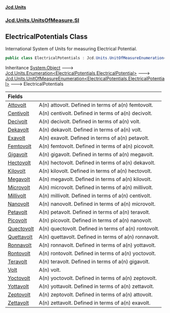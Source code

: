 #### [Jcd.Units](index.md 'index')
### [Jcd.Units.UnitsOfMeasure.SI](Jcd.Units.UnitsOfMeasure.SI.md 'Jcd.Units.UnitsOfMeasure.SI')

## ElectricalPotentials Class

International System of Units for measuring Electrical Potential.

```csharp
public class ElectricalPotentials : Jcd.Units.UnitOfMeasureEnumeration<Jcd.Units.UnitsOfMeasure.SI.ElectricalPotentials, Jcd.Units.UnitTypes.ElectricalPotential>
```

Inheritance [System.Object](https://docs.microsoft.com/en-us/dotnet/api/System.Object 'System.Object') &#129106; [Jcd.Units.Enumeration&lt;](Enumeration_TEnumeration,T_.md 'Jcd.Units.Enumeration<TEnumeration,T>')[ElectricalPotentials](ElectricalPotentials.md 'Jcd.Units.UnitsOfMeasure.SI.ElectricalPotentials')[,](Enumeration_TEnumeration,T_.md 'Jcd.Units.Enumeration<TEnumeration,T>')[ElectricalPotential](ElectricalPotential.md 'Jcd.Units.UnitTypes.ElectricalPotential')[&gt;](Enumeration_TEnumeration,T_.md 'Jcd.Units.Enumeration<TEnumeration,T>') &#129106; [Jcd.Units.UnitOfMeasureEnumeration&lt;](UnitOfMeasureEnumeration_TEnumeration,T_.md 'Jcd.Units.UnitOfMeasureEnumeration<TEnumeration,T>')[ElectricalPotentials](ElectricalPotentials.md 'Jcd.Units.UnitsOfMeasure.SI.ElectricalPotentials')[,](UnitOfMeasureEnumeration_TEnumeration,T_.md 'Jcd.Units.UnitOfMeasureEnumeration<TEnumeration,T>')[ElectricalPotential](ElectricalPotential.md 'Jcd.Units.UnitTypes.ElectricalPotential')[&gt;](UnitOfMeasureEnumeration_TEnumeration,T_.md 'Jcd.Units.UnitOfMeasureEnumeration<TEnumeration,T>') &#129106; ElectricalPotentials

| Fields | |
| :--- | :--- |
| [Attovolt](ElectricalPotentials.Attovolt.md 'Jcd.Units.UnitsOfMeasure.SI.ElectricalPotentials.Attovolt') | A(n) attovolt. Defined in terms of a(n) femtovolt. |
| [Centivolt](ElectricalPotentials.Centivolt.md 'Jcd.Units.UnitsOfMeasure.SI.ElectricalPotentials.Centivolt') | A(n) centivolt. Defined in terms of a(n) decivolt. |
| [Decivolt](ElectricalPotentials.Decivolt.md 'Jcd.Units.UnitsOfMeasure.SI.ElectricalPotentials.Decivolt') | A(n) decivolt. Defined in terms of a(n) volt. |
| [Dekavolt](ElectricalPotentials.Dekavolt.md 'Jcd.Units.UnitsOfMeasure.SI.ElectricalPotentials.Dekavolt') | A(n) dekavolt. Defined in terms of a(n) volt. |
| [Exavolt](ElectricalPotentials.Exavolt.md 'Jcd.Units.UnitsOfMeasure.SI.ElectricalPotentials.Exavolt') | A(n) exavolt. Defined in terms of a(n) petavolt. |
| [Femtovolt](ElectricalPotentials.Femtovolt.md 'Jcd.Units.UnitsOfMeasure.SI.ElectricalPotentials.Femtovolt') | A(n) femtovolt. Defined in terms of a(n) picovolt. |
| [Gigavolt](ElectricalPotentials.Gigavolt.md 'Jcd.Units.UnitsOfMeasure.SI.ElectricalPotentials.Gigavolt') | A(n) gigavolt. Defined in terms of a(n) megavolt. |
| [Hectovolt](ElectricalPotentials.Hectovolt.md 'Jcd.Units.UnitsOfMeasure.SI.ElectricalPotentials.Hectovolt') | A(n) hectovolt. Defined in terms of a(n) dekavolt. |
| [Kilovolt](ElectricalPotentials.Kilovolt.md 'Jcd.Units.UnitsOfMeasure.SI.ElectricalPotentials.Kilovolt') | A(n) kilovolt. Defined in terms of a(n) hectovolt. |
| [Megavolt](ElectricalPotentials.Megavolt.md 'Jcd.Units.UnitsOfMeasure.SI.ElectricalPotentials.Megavolt') | A(n) megavolt. Defined in terms of a(n) kilovolt. |
| [Microvolt](ElectricalPotentials.Microvolt.md 'Jcd.Units.UnitsOfMeasure.SI.ElectricalPotentials.Microvolt') | A(n) microvolt. Defined in terms of a(n) millivolt. |
| [Millivolt](ElectricalPotentials.Millivolt.md 'Jcd.Units.UnitsOfMeasure.SI.ElectricalPotentials.Millivolt') | A(n) millivolt. Defined in terms of a(n) centivolt. |
| [Nanovolt](ElectricalPotentials.Nanovolt.md 'Jcd.Units.UnitsOfMeasure.SI.ElectricalPotentials.Nanovolt') | A(n) nanovolt. Defined in terms of a(n) microvolt. |
| [Petavolt](ElectricalPotentials.Petavolt.md 'Jcd.Units.UnitsOfMeasure.SI.ElectricalPotentials.Petavolt') | A(n) petavolt. Defined in terms of a(n) teravolt. |
| [Picovolt](ElectricalPotentials.Picovolt.md 'Jcd.Units.UnitsOfMeasure.SI.ElectricalPotentials.Picovolt') | A(n) picovolt. Defined in terms of a(n) nanovolt. |
| [Quectovolt](ElectricalPotentials.Quectovolt.md 'Jcd.Units.UnitsOfMeasure.SI.ElectricalPotentials.Quectovolt') | A(n) quectovolt. Defined in terms of a(n) rontovolt. |
| [Quettavolt](ElectricalPotentials.Quettavolt.md 'Jcd.Units.UnitsOfMeasure.SI.ElectricalPotentials.Quettavolt') | A(n) quettavolt. Defined in terms of a(n) ronnavolt. |
| [Ronnavolt](ElectricalPotentials.Ronnavolt.md 'Jcd.Units.UnitsOfMeasure.SI.ElectricalPotentials.Ronnavolt') | A(n) ronnavolt. Defined in terms of a(n) yottavolt. |
| [Rontovolt](ElectricalPotentials.Rontovolt.md 'Jcd.Units.UnitsOfMeasure.SI.ElectricalPotentials.Rontovolt') | A(n) rontovolt. Defined in terms of a(n) yoctovolt. |
| [Teravolt](ElectricalPotentials.Teravolt.md 'Jcd.Units.UnitsOfMeasure.SI.ElectricalPotentials.Teravolt') | A(n) teravolt. Defined in terms of a(n) gigavolt. |
| [Volt](ElectricalPotentials.Volt.md 'Jcd.Units.UnitsOfMeasure.SI.ElectricalPotentials.Volt') | A(n) volt. |
| [Yoctovolt](ElectricalPotentials.Yoctovolt.md 'Jcd.Units.UnitsOfMeasure.SI.ElectricalPotentials.Yoctovolt') | A(n) yoctovolt. Defined in terms of a(n) zeptovolt. |
| [Yottavolt](ElectricalPotentials.Yottavolt.md 'Jcd.Units.UnitsOfMeasure.SI.ElectricalPotentials.Yottavolt') | A(n) yottavolt. Defined in terms of a(n) zettavolt. |
| [Zeptovolt](ElectricalPotentials.Zeptovolt.md 'Jcd.Units.UnitsOfMeasure.SI.ElectricalPotentials.Zeptovolt') | A(n) zeptovolt. Defined in terms of a(n) attovolt. |
| [Zettavolt](ElectricalPotentials.Zettavolt.md 'Jcd.Units.UnitsOfMeasure.SI.ElectricalPotentials.Zettavolt') | A(n) zettavolt. Defined in terms of a(n) exavolt. |
